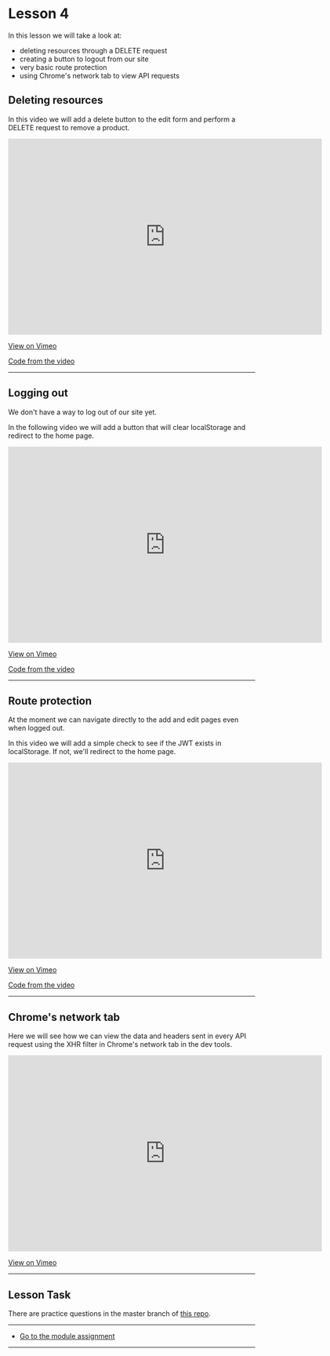 # Lesson 4

In this lesson we will take a look at:

-   deleting resources through a DELETE request
-   creating a button to logout from our site
-   very basic route protection
-   using Chrome's network tab to view API requests

## Deleting resources

In this video we will add a delete button to the edit form and perform a DELETE request to remove a product.

<iframe src="https://player.vimeo.com/video/462188368" width="640" height="400" frameborder="0" allow="autoplay; fullscreen" allowfullscreen></iframe>

<a href="https://vimeo.com/462188368/613c09dd92" target="_blank">View on Vimeo</a>

<a href="https://github.com/NoroffFEU/frontend-for-strapi-api/tree/step-7-delete" target="_blank">Code from the video</a>

---

## Logging out

We don't have a way to log out of our site yet.

In the following video we will add a button that will clear localStorage and redirect to the home page.

<iframe src="https://player.vimeo.com/video/462198252" width="640" height="400" frameborder="0" allow="autoplay; fullscreen" allowfullscreen></iframe>

<a href="https://vimeo.com/462198252/329f80a3e9" target="_blank">View on Vimeo</a>

<a href="https://github.com/NoroffFEU/frontend-for-strapi-api/tree/step-8-logout-button" target="_blank">Code from the video</a>

---

## Route protection

At the moment we can navigate directly to the add and edit pages even when logged out.

In this video we will add a simple check to see if the JWT exists in localStorage. If not, we'll redirect to the home page.

<iframe src="https://player.vimeo.com/video/462205711" width="640" height="400" frameborder="0" allow="autoplay; fullscreen" allowfullscreen></iframe>

<a href="https://vimeo.com/462205711/6af7f4224e" target="_blank">View on Vimeo</a>

<a href="https://github.com/NoroffFEU/frontend-for-strapi-api/tree/step-9-protected-routes" target="_blank">Code from the video</a>

---

## Chrome's network tab

Here we will see how we can view the data and headers sent in every API request using the XHR filter in Chrome's network tab in the dev tools.

<iframe src="https://player.vimeo.com/video/462211730" width="640" height="400" frameborder="0" allow="autoplay; fullscreen" allowfullscreen></iframe>

<a href="https://vimeo.com/462211730/5c47d60e34" target="_blank">View on Vimeo</a>

---

## Lesson Task

There are practice questions in the master branch of [this repo](https://github.com/NoroffFEU/lesson-task-js2-module3-lesson4).

---

-   [Go to the module assignment](ma)

---
